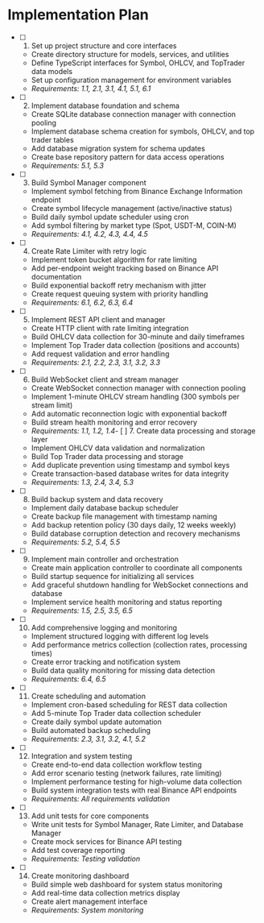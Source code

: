 # Implementation Plan

- [ ] 1. Set up project structure and core interfaces
  - Create directory structure for models, services, and utilities
  - Define TypeScript interfaces for Symbol, OHLCV, and TopTrader data models
  - Set up configuration management for environment variables
  - _Requirements: 1.1, 2.1, 3.1, 4.1, 5.1, 6.1_

- [ ] 2. Implement database foundation and schema
  - Create SQLite database connection manager with connection pooling
  - Implement database schema creation for symbols, OHLCV, and top trader tables
  - Add database migration system for schema updates
  - Create base repository pattern for data access operations
  - _Requirements: 5.1, 5.3_

- [ ] 3. Build Symbol Manager component
  - Implement symbol fetching from Binance Exchange Information endpoint
  - Create symbol lifecycle management (active/inactive status)
  - Build daily symbol update scheduler using cron
  - Add symbol filtering by market type (Spot, USDT-M, COIN-M)
  - _Requirements: 4.1, 4.2, 4.3, 4.4, 4.5_

- [ ] 4. Create Rate Limiter with retry logic
  - Implement token bucket algorithm for rate limiting
  - Add per-endpoint weight tracking based on Binance API documentation
  - Build exponential backoff retry mechanism with jitter
  - Create request queuing system with priority handling
  - _Requirements: 6.1, 6.2, 6.3, 6.4_

- [ ] 5. Implement REST API client and manager
  - Create HTTP client with rate limiting integration
  - Build OHLCV data collection for 30-minute and daily timeframes
  - Implement Top Trader data collection (positions and accounts)
  - Add request validation and error handling
  - _Requirements: 2.1, 2.2, 2.3, 3.1, 3.2, 3.3_

- [ ] 6. Build WebSocket client and stream manager
  - Create WebSocket connection manager with connection pooling
  - Implement 1-minute OHLCV stream handling (300 symbols per stream limit)
  - Add automatic reconnection logic with exponential backoff
  - Build stream health monitoring and error recovery
  - _Requirements: 1.1, 1.2, 1.4_- 
[ ] 7. Create data processing and storage layer
  - Implement OHLCV data validation and normalization
  - Build Top Trader data processing and storage
  - Add duplicate prevention using timestamp and symbol keys
  - Create transaction-based database writes for data integrity
  - _Requirements: 1.3, 2.4, 3.4, 5.3_

- [ ] 8. Build backup system and data recovery
  - Implement daily database backup scheduler
  - Create backup file management with timestamp naming
  - Add backup retention policy (30 days daily, 12 weeks weekly)
  - Build database corruption detection and recovery mechanisms
  - _Requirements: 5.2, 5.4, 5.5_

- [ ] 9. Implement main controller and orchestration
  - Create main application controller to coordinate all components
  - Build startup sequence for initializing all services
  - Add graceful shutdown handling for WebSocket connections and database
  - Implement service health monitoring and status reporting
  - _Requirements: 1.5, 2.5, 3.5, 6.5_

- [ ] 10. Add comprehensive logging and monitoring
  - Implement structured logging with different log levels
  - Add performance metrics collection (collection rates, processing times)
  - Create error tracking and notification system
  - Build data quality monitoring for missing data detection
  - _Requirements: 6.4, 6.5_

- [ ] 11. Create scheduling and automation
  - Implement cron-based scheduling for REST data collection
  - Add 5-minute Top Trader data collection scheduler
  - Create daily symbol update automation
  - Build automated backup scheduling
  - _Requirements: 2.3, 3.1, 3.2, 4.1, 5.2_

- [ ] 12. Integration and system testing
  - Create end-to-end data collection workflow testing
  - Add error scenario testing (network failures, rate limiting)
  - Implement performance testing for high-volume data collection
  - Build system integration tests with real Binance API endpoints
  - _Requirements: All requirements validation_

- [ ] 13. Add unit tests for core components
  - Write unit tests for Symbol Manager, Rate Limiter, and Database Manager
  - Create mock services for Binance API testing
  - Add test coverage reporting
  - _Requirements: Testing validation_

- [ ] 14. Create monitoring dashboard
  - Build simple web dashboard for system status monitoring
  - Add real-time data collection metrics display
  - Create alert management interface
  - _Requirements: System monitoring_